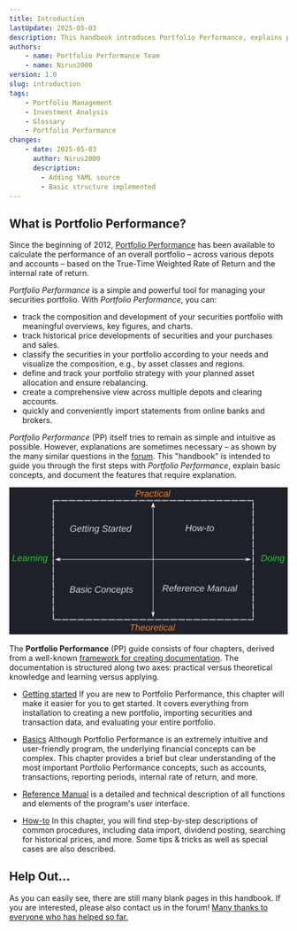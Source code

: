 ```yaml
---
title: Introduction
lastUpdate: 2025-05-03
description: This handbook introduces Portfolio Performance, explains portfolio management, performance calculation (TWRR, internal rate of return), and first steps (portfolio file, securities, import). It emphasizes the advantages over Excel and calls for collaboration. Structure is based on Diataxis (Getting Started, Fundamentals, How-to, Reference).
authors:
    - name: Portfolio Performance Team
    - name: Nirus2000
version: 1.0
slug: introduction
tags:
    - Portfolio Management
    - Investment Analysis
    - Glossary
    - Portfolio Performance
changes:
    - date: 2025-05-03
      author: Nirus2000
      description:
        - Adding YAML source
        - Basic structure implemented
---
```


## What is Portfolio Performance?

Since the beginning of 2012, [Portfolio Performance](https://portfolio-performance.info) has been available to calculate the performance of an overall portfolio – across various depots and accounts – based on the True-Time Weighted Rate of Return and the internal rate of return.

*Portfolio Performance* is a simple and powerful tool for managing your securities portfolio. With *Portfolio Performance*, you can:

- track the composition and development of your securities portfolio with meaningful overviews, key figures, and charts.
- track historical price developments of securities and your purchases and sales.
- classify the securities in your portfolio according to your needs and visualize the composition, e.g., by asset classes and regions.
- define and track your portfolio strategy with your planned asset allocation and ensure rebalancing.
- create a comprehensive view across multiple depots and clearing accounts.
- quickly and conveniently import statements from online banks and brokers.

*Portfolio Performance* (PP) itself tries to remain as simple and intuitive as possible. However, explanations are sometimes necessary – as shown by the many similar questions in the [forum](https://forum.portfolio-performance.info). This "handbook" is intended to guide you through the first steps with *Portfolio Performance*, explain basic concepts, and document the features that require explanation.

![](images/docu_framework.svg)

The **Portfolio Performance** (PP) guide consists of four chapters, derived from a well-known [framework for creating documentation](https://fachglossar.platinus.at/docs/Glossar/D-Glossar/Diataxis-Framework/). The documentation is structured along two axes: practical versus theoretical knowledge and learning versus applying.

- [Getting started](getting-started/index.md)
  If you are new to Portfolio Performance, this chapter will make it easier for you to get started.
  It covers everything from installation to creating a new portfolio, importing securities and transaction data, and evaluating your entire portfolio.

- [Basics](concepts/index.md)
  Although Portfolio Performance is an extremely intuitive and user-friendly program, the underlying financial concepts can be complex. This chapter provides a brief but clear understanding of the most important Portfolio Performance concepts, such as accounts, transactions, reporting periods, internal rate of return, and more.

- [Reference Manual](reference/index.md)
  is a detailed and technical description of all functions and elements of the program's user interface.

- [How-to](how-to/index.md)
  In this chapter, you will find step-by-step descriptions of common procedures, including data import, dividend posting, searching for historical prices, and more. Some tips & tricks as well as special cases are also described.

## Help Out...

As you can easily see, there are still many blank pages in this handbook.
If you are interested, please also contact us in the forum! [Many thanks to everyone who has helped so far.](https://github.com/portfolio-performance/portfolio-help/graphs/contributors)